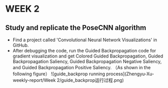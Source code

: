 # WEEK 2
## Study and replicate the PoseCNN algorithm
* Find a project called 'Convolutional Neural Network Visualizations' in GitHub.  
* After debugging the code, run the Guided Backpropagation code for gradient visualization and get Colored Guided Backpropagation, Guided Backpropagation Saliency, Guided Backpropagation Negative Saliency, and Guided Backpropagation Positive Saliency. （As shown in the following figure）
![guide_backprop running process](Zhengyu-Xu-weekly-report/Week 2/guide_backprop运行过程.png)

